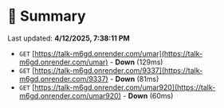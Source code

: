 # 📖 Summary
Last updated: **4/12/2025, 7:38:11 PM**

- `GET` [https://talk-m6gd.onrender.com/umar](https://talk-m6gd.onrender.com/umar) - **Down** (129ms)
- `GET` [https://talk-m6gd.onrender.com/9337](https://talk-m6gd.onrender.com/9337) - **Down** (81ms)
- `GET` [https://talk-m6gd.onrender.com/umar920](https://talk-m6gd.onrender.com/umar920) - **Down** (60ms)
